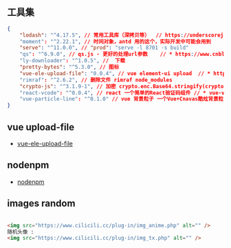 ## 工具集

```json
{
	"lodash": "^4.17.5", // 常用工具库（深拷贝等）  // https://underscorejs.org/#values
	"moment": "^2.22.1", // 时间对象，antd 用的这个，实际开发中可能会用到
	"serve": "^11.0.0", // "prod": "serve -l 8701 -s build"
	"qs": "^6.9.0", // qs.js - 更好的处理url参数    // * https://www.cnblogs.com/small-coder/p/9115972.html
	"ly-downloader": "^1.0.5", //  下载
	"pretty-bytes": "^5.3.0", // 图标
	"vue-ele-upload-file": "0.0.4", // vue element-ui upload  // * https://github.com/dream2023/vue-ele-upload-file
	"rimraf": "^2.6.2", // 删除文件 rimraf node_modules
	"crypto-js": "^3.1.9-1", // 加密 crypto.enc.Base64.stringify(crypto.enc.Utf8.parse("测试")) // * https://www.cnblogs.com/Zhangyuxiang/p/5956866.html
	"react-vcode": "^0.0.4", // react 一个简单的React验证码组件 // * vue-vcode https://github.com/SunshineMibai/vue_test_code
	"vue-particle-line": "^0.1.0" // vue 背景粒子 一个Vue+Cnavas酷炫背景粒子线条
}
```

## vue upload-file

-   [vue-ele-upload-file](https://github.com/dream2023/vue-ele-upload-file.git)

## nodenpm

-   [nodenpm](https://www.nodenpm.com/search.html)

## images random

```html

<img src="https://www.cilicili.cc/plug-in/img_anime.php" alt="" />
随机头像 :
<img src="https://www.cilicili.cc/plug-in/img_tx.php" alt="" />
```
